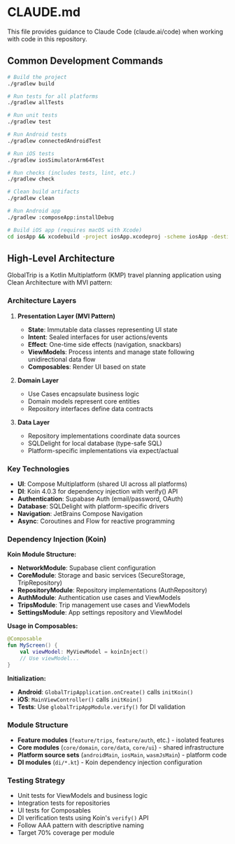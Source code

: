 # CLAUDE.md

This file provides guidance to Claude Code (claude.ai/code) when working with code in this repository.

## Common Development Commands

```bash
# Build the project
./gradlew build

# Run tests for all platforms
./gradlew allTests

# Run unit tests
./gradlew test

# Run Android tests
./gradlew connectedAndroidTest

# Run iOS tests  
./gradlew iosSimulatorArm64Test

# Run checks (includes tests, lint, etc.)
./gradlew check

# Clean build artifacts
./gradlew clean

# Run Android app
./gradlew :composeApp:installDebug

# Build iOS app (requires macOS with Xcode)
cd iosApp && xcodebuild -project iosApp.xcodeproj -scheme iosApp -destination 'platform=iOS Simulator,name=iPhone 15'
```

## High-Level Architecture

GlobalTrip is a Kotlin Multiplatform (KMP) travel planning application using Clean Architecture with MVI pattern:

### Architecture Layers

1. **Presentation Layer (MVI Pattern)**
   - **State**: Immutable data classes representing UI state
   - **Intent**: Sealed interfaces for user actions/events  
   - **Effect**: One-time side effects (navigation, snackbars)
   - **ViewModels**: Process intents and manage state following unidirectional data flow
   - **Composables**: Render UI based on state

2. **Domain Layer**
   - Use Cases encapsulate business logic
   - Domain models represent core entities
   - Repository interfaces define data contracts

3. **Data Layer**
   - Repository implementations coordinate data sources
   - SQLDelight for local database (type-safe SQL)
   - Platform-specific implementations via expect/actual

### Key Technologies

- **UI**: Compose Multiplatform (shared UI across all platforms)
- **DI**: Koin 4.0.3 for dependency injection with verify() API
- **Authentication**: Supabase Auth (email/password, OAuth)
- **Database**: SQLDelight with platform-specific drivers
- **Navigation**: JetBrains Compose Navigation
- **Async**: Coroutines and Flow for reactive programming

### Dependency Injection (Koin)

**Koin Module Structure:**
- **NetworkModule**: Supabase client configuration
- **CoreModule**: Storage and basic services (SecureStorage, TripRepository)
- **RepositoryModule**: Repository implementations (AuthRepository)
- **AuthModule**: Authentication use cases and ViewModels
- **TripsModule**: Trip management use cases and ViewModels
- **SettingsModule**: App settings repository and ViewModel

**Usage in Composables:**
```kotlin
@Composable
fun MyScreen() {
    val viewModel: MyViewModel = koinInject()
    // Use viewModel...
}
```

**Initialization:**
- **Android**: `GlobalTripApplication.onCreate()` calls `initKoin()`
- **iOS**: `MainViewController()` calls `initKoin()`
- **Tests**: Use `globalTripAppModule.verify()` for DI validation

### Module Structure

- **Feature modules** (`feature/trips`, `feature/auth`, etc.) - isolated features
- **Core modules** (`core/domain`, `core/data`, `core/ui`) - shared infrastructure
- **Platform source sets** (`androidMain`, `iosMain`, `wasmJsMain`) - platform code
- **DI modules** (`di/*.kt`) - Koin dependency injection configuration

### Testing Strategy

- Unit tests for ViewModels and business logic
- Integration tests for repositories  
- UI tests for Composables
- DI verification tests using Koin's `verify()` API
- Follow AAA pattern with descriptive naming
- Target 70% coverage per module